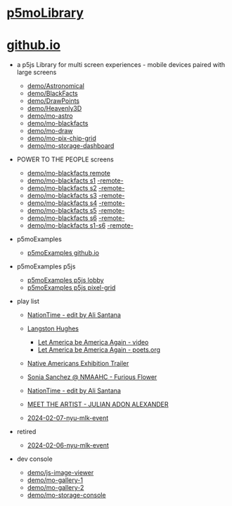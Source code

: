 # [p5moLibrary](https://github.com/molab-itp/p5moLibrary)

# [github.io](https://molab-itp.github.io/p5moLibrary/src?v=20)

- a p5js Library for multi screen experiences - mobile devices paired with large screens

  - [demo/Astronomical](demo/Astronomical?v=20)
  - [demo/BlackFacts](demo/BlackFacts?v=20)
  - [demo/DrawPoints](demo/DrawPoints?v=20)
  - [demo/Heavenly3D](demo/Heavenly3D?v=20)
  - [demo/mo-astro](demo/mo-astro?v=20)
  - [demo/mo-blackfacts](demo/mo-blackfacts?v=20)
  - [demo/mo-draw](demo/mo-draw?v=20)
  - [demo/mo-pix-chip-grid](demo/mo-pix-chip-grid?v=20)
  - [demo/mo-storage-dashboard](demo/mo-storage-dashboard?v=20)

- POWER TO THE PEOPLE screens

  - [demo/mo-blackfacts remote](demo/mo-blackfacts?v=20)
  - [demo/mo-blackfacts s1](demo/mo-blackfacts?v=20&group=s1&qrcode=mo-blackfacts-qrcode-1.png) [-remote-](demo/mo-blackfacts?v=20&group=s1)
  - [demo/mo-blackfacts s2](demo/mo-blackfacts?v=20&group=s2&qrcode=mo-blackfacts-qrcode-2.png) [-remote-](demo/mo-blackfacts?v=20&group=s2)
  - [demo/mo-blackfacts s3](demo/mo-blackfacts?v=20&group=s3&qrcode=mo-blackfacts-qrcode-3.png) [-remote-](demo/mo-blackfacts?v=20&group=s3)
  - [demo/mo-blackfacts s4](demo/mo-blackfacts?v=20&group=s4&qrcode=mo-blackfacts-qrcode-4.png) [-remote-](demo/mo-blackfacts?v=20&group=s4)
  - [demo/mo-blackfacts s5](demo/mo-blackfacts?v=20&group=s5&qrcode=mo-blackfacts-qrcode-5.png) [-remote-](demo/mo-blackfacts?v=20&group=s5)
  - [demo/mo-blackfacts s6](demo/mo-blackfacts?v=20&group=s6&qrcode=mo-blackfacts-qrcode-6.png) [-remote-](demo/mo-blackfacts?v=20&group=s6)
  - [demo/mo-blackfacts s1-s6](demo/mo-blackfacts?v=20&group=s1,s2,s3,s4,s5,s6&qrcode=mo-blackfacts-qrcode-1-6.png) [-remote-](demo/mo-blackfacts?v=20&group=s1,s2,s3,s4,s5,s6)

- p5moExamples

  - [ p5moExamples github.io ](https://molab-itp.github.io/p5moExamples)

- p5moExamples p5js

  - [ p5moExamples p5js lobby ](https://editor.p5js.org/jht9629-nyu/sketches/vP6sWN4Cu)
  - [ p5moExamples p5js pixel-grid ](https://editor.p5js.org/jht9629-nyu/sketches/CntV1JQNp)

- play list

  - [NationTime - edit by Ali Santana](demo/mo-videoplayer?playlist=-UtKxghWlvY&title=NationTime%20-%20ELUCID%20-%20BETAMAX&qrcode=NationTime.png)

  - [Langston Hughes ](demo/BlackFacts?playlist=XzI3huqpCi4)

    - [Let America be America Again - video](demo/mo-blackfacts?playlist=CFNM8GB_Yp0&title=%E2%98%85)
    - [Let America be America Again - poets.org](https://poets.org/poem/let-america-be-america-again)

  - [Native Americans Exhibition Trailer](demo/BlackFacts?playlist=hpjNGTYvpxw)

  - [Sonia Sanchez @ NMAAHC - Furious Flower](demo/mo-blackfacts?playlist=FNLp8e-cfgk&title=Sonia%20Sanchez)

  - [NationTime - edit by Ali Santana](demo/mo-videoplayer?playlist=-UtKxghWlvY&title=NationTime%20-%20ELUCID%20-%20BETAMAX&qrcode=NationTime.png)

  - [MEET THE ARTIST - JULIAN ADON ALEXANDER](demo/mo-blackfacts?playlist=wk0La_2igws&title=MEET%20THE%20ARTIST%20-%20JULIAN%20ADON%20ALEXANDE%20-%20What%20it%20is&qrcode=JULIAN.png)

  - [2024-02-07-nyu-mlk-event](demo/mo-blackfacts?playlist=lG758MniLYg&qrcode=annoucement-01.png&title=2024-02-07-nyu-mlk-event)

- retired

  - [2024-02-06-nyu-mlk-event](demo/mo-blackfacts?playlist=zbRz5xTaLYI&qrcode=annoucement-01.png&title=2024-02-06-nyu-mlk-event)
  <!-- - [Weapons of White Destruction - TJ](demo/mo-blackfacts?playlist=ob8YQPGJiHY&title=Weapons%20of%20White%20Destruction%20-%20TJ&&qrcode=TJ.png) -->

- dev console

  - [demo/js-image-viewer](demo/js-image-viewer?v=20)
  - [demo/mo-gallery-1](demo/mo-gallery-1?v=20)
  - [demo/mo-gallery-2](demo/mo-gallery-2?v=20)
  - [demo/mo-storage-console](demo/mo-storage-console?v=20)

<!--

- retired
  - [demo/mo-astro-host-0](demo/mo-astro-host-0?v=20)
  - [demo/mo-astro-host-1](demo/mo-astro-host-1?v=20)
  - [demo/mo-astro-remote-0](demo/mo-astro-remote-0?v=20)
  - [demo/mo-astro-remote-1](demo/mo-astro-remote-1?v=20)

  - [demo/mo-blackfacts-host](demo/mo-blackfacts-host?v=20)
  - [demo/mo-blackfacts-remote](demo/mo-blackfacts-remote?v=20)

# https://www.youtube.com/watch?v=hpjNGTYvpxw
# The Land Carries Our Ancestors: Contemporary Art by Native Americans Exhibition Trailer

 -->
